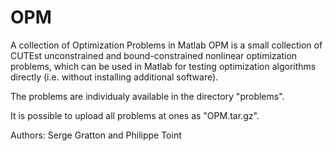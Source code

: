 # OPM
A collection of Optimization Problems in Matlab
OPM is a small collection of CUTEst unconstrained and bound-constrained nonlinear
optimization problems, which can be used in Matlab for testing optimization algorithms
directly (i.e. without installing additional software).

The problems are individualy available in the directory "problems".

It is possible to upload all problems at ones as "OPM.tar.gz".

Authors: Serge Gratton and Philippe Toint
